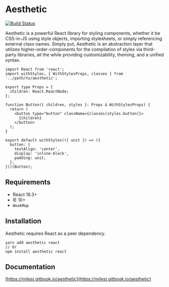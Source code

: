 # Aesthetic

[![Build Status](https://travis-ci.org/milesj/aesthetic.svg?branch=master)](https://travis-ci.org/milesj/aesthetic)

Aesthetic is a powerful React library for styling components, whether it be CSS-in-JS using style
objects, importing stylesheets, or simply referencing external class names. Simply put, Aesthetic is
an abstraction layer that utilizes higher-order-components for the compilation of styles via
third-party libraries, all the while providing customizability, theming, and a unified syntax.

```tsx
import React from 'react';
import withStyles, { WithStylesProps, classes } from '../path/to/aesthetic';

export type Props = {
  children: React.ReactNode;
};

function Button({ children, styles }: Props & WithStylesProps) {
  return (
    <button type="button" className={classes(styles.button)}>
      {children}
    </button>
  );
}

export default withStyles(({ unit }) => ({
  button: {
    textAlign: 'center',
    display: 'inline-block',
    padding: unit,
  },
}))(Button);
```

## Requirements

- React 16.3+
- IE 10+
- `WeakMap`

## Installation

Aesthetic requires React as a peer dependency.

```
yarn add aesthetic react
// Or
npm install aesthetic react
```

## Documentation

[https://milesj.gitbook.io/aesthetic](https://milesj.gitbook.io/aesthetic)
